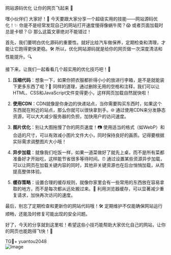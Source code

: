网站源码优化 让你的网页飞起来 🚀

嘿小伙伴们 大家好！👋 今天要跟大家分享一个超级实用的技能——网站源码优化！✨ 你是不是经常发现自己的网站打开速度慢得像蜗牛爬？😱 或者页面加载时总是卡顿？😖 那么这篇文章绝对不能错过！

首先，我们要明白优化源码的重要性。就好比给汽车做保养，定期检查和清理，才能让它跑得更快更稳。🛠️ 所以，优化网站源码就是给你的网页做一次深度清洁和性能提升。🔍

接下来，让我们一起看看几个超实用的优化技巧吧！🌟

1. **压缩代码**：想象一下，如果你把衣服都折得小小的放进行李箱，是不是就能装下更多东西了呢？💼 同样的道理，通过删除无用的空格和注释，我们可以让HTML、CSS和JavaScript文件变得更小，这样网页加载自然就快啦！

2. **使用CDN**：CDN就像是你身边的快递站点，当你需要购买东西时，如果这个东西就在附近的站点，那么你就可以很快拿到手。🌐 通过使用CDN来分发静态资源，可以大大减少服务器的负担，加快用户的访问速度。

3. **图片优化**：别让大图拖慢了你的网页速度！📷 使用适当的格式（如WebP）和合适的尺寸，可以有效减小图片文件大小，同时保持良好的画质。记得要根据实际需求调整图片大小哦！

4. **异步加载**：就像我们吃饭一样，如果一道菜做好了就先上桌，而不是所有菜都准备好才开始吃，这样能节省很多等待时间。⏰ 通过设置某些资源异步加载，可以让网页在加载关键内容的同时，其他非关键资源也在后台悄悄加载，从而提高整体体验。

5. **缓存策略**：设置合理的缓存规则，就像你家里会有一些常用的东西放在容易拿取的地方，而不是每次都从远处搬过来。🍪 利用浏览器缓存，可以显著减少重复请求，加快再次访问的速度。

最后，别忘了定期检查和更新你的网站代码哦！🛠️ 定期维护不仅能确保网站运行顺畅，还能及时修复可能出现的安全问题。

好了，今天的分享就到这里啦！希望这些小技巧能帮助大家优化自己的网站，让你的网页也能跑得飞快！🚀

TG💪+ yuantou2048  
![Image](https://github.com/user-attachments/assets/42a5a4a5-fea9-4a1d-8aa0-73e57e430cca)